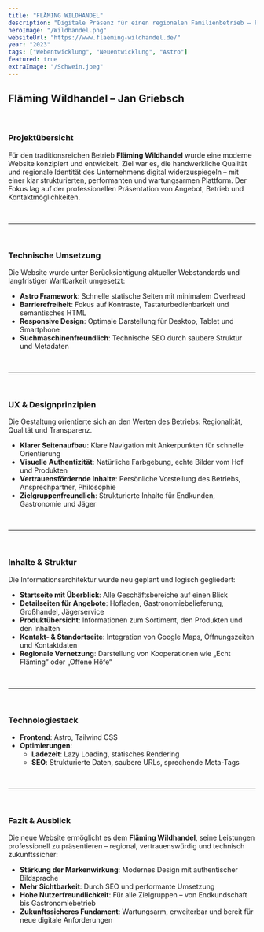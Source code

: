 ```yaml
---
title: "FLÄMING WILDHANDEL"
description: "Digitale Präsenz für einen regionalen Familienbetrieb – Fokus auf Performance, Barrierefreiheit und vertrauenswürdige UX für Informations- und Kontaktzwecke."
heroImage: "/Wildhandel.png"
websiteUrl: "https://www.flaeming-wildhandel.de/"
year: "2023"
tags: ["Webentwicklung", "Neuentwicklung", "Astro"]
featured: true
extraImage: "/Schwein.jpeg"
---
```


## Fläming Wildhandel – Jan Griebsch

<br>

### Projektübersicht

Für den traditionsreichen Betrieb **Fläming Wildhandel** wurde eine moderne Website konzipiert und entwickelt. Ziel war es, die handwerkliche Qualität und regionale Identität des Unternehmens digital widerzuspiegeln – mit einer klar strukturierten, performanten und wartungsarmen Plattform. Der Fokus lag auf der professionellen Präsentation von Angebot, Betrieb und Kontaktmöglichkeiten.

<br>

--- 
<br>

### Technische Umsetzung

Die Website wurde unter Berücksichtigung aktueller Webstandards und langfristiger Wartbarkeit umgesetzt:

- **Astro Framework**: Schnelle statische Seiten mit minimalem Overhead
- **Barrierefreiheit**: Fokus auf Kontraste, Tastaturbedienbarkeit und semantisches HTML
- **Responsive Design**: Optimale Darstellung für Desktop, Tablet und Smartphone
- **Suchmaschinenfreundlich**: Technische SEO durch saubere Struktur und Metadaten

<br>

--- 
<br>

### UX & Designprinzipien

Die Gestaltung orientierte sich an den Werten des Betriebs: Regionalität, Qualität und Transparenz.

- **Klarer Seitenaufbau**: Klare Navigation mit Ankerpunkten für schnelle Orientierung
- **Visuelle Authentizität**: Natürliche Farbgebung, echte Bilder vom Hof und Produkten
- **Vertrauensfördernde Inhalte**: Persönliche Vorstellung des Betriebs, Ansprechpartner, Philosophie
- **Zielgruppenfreundlich**: Strukturierte Inhalte für Endkunden, Gastronomie und Jäger

<br>

--- 
<br>

### Inhalte & Struktur

Die Informationsarchitektur wurde neu geplant und logisch gegliedert:

- **Startseite mit Überblick**: Alle Geschäftsbereiche auf einen Blick
- **Detailseiten für Angebote**: Hofladen, Gastronomiebelieferung, Großhandel, Jägerservice
- **Produktübersicht**: Informationen zum Sortiment, den Produkten und den Inhalten
- **Kontakt- & Standortseite**: Integration von Google Maps, Öffnungszeiten und Kontaktdaten
- **Regionale Vernetzung**: Darstellung von Kooperationen wie „Echt Fläming“ oder „Offene Höfe“

<br>

--- 
<br>

### Technologiestack

- **Frontend**: Astro, Tailwind CSS
- **Optimierungen**:
  - **Ladezeit**: Lazy Loading, statisches Rendering
  - **SEO**: Strukturierte Daten, saubere URLs, sprechende Meta-Tags

<br>

--- 
<br>

### Fazit & Ausblick

Die neue Website ermöglicht es dem **Fläming Wildhandel**, seine Leistungen professionell zu präsentieren – regional, vertrauenswürdig und technisch zukunftssicher:

- **Stärkung der Markenwirkung**: Modernes Design mit authentischer Bildsprache
- **Mehr Sichtbarkeit**: Durch SEO und performante Umsetzung
- **Hohe Nutzerfreundlichkeit**: Für alle Zielgruppen – von Endkundschaft bis Gastronomiebetrieb
- **Zukunftssicheres Fundament**: Wartungsarm, erweiterbar und bereit für neue digitale Anforderungen
